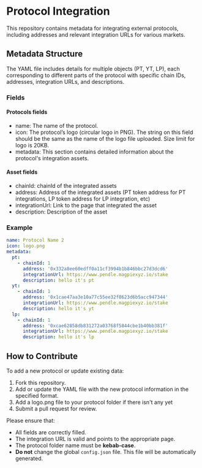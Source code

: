 # Protocol Integration

This repository contains metadata for integrating external protocols, including addresses and relevant integration URLs for various markets.

## Metadata Structure

The YAML file includes details for multiple objects (PT, YT, LP), each corresponding to different parts of the protocol with specific chain IDs, addresses, integration URLs, and descriptions.

### Fields

#### Protocols fields

 - name: The name of the protocol.
 - icon: The protocol’s logo (circular logo in PNG). The string on this field should be the same as the name of the logo file uploaded. Size limit for logo is 20KB.
 - metadata: This section contains detailed information about the protocol's integration assets.

#### Asset fields
 - chainId: chainId of the integrated assets
 - address: Address of the integrated assets (PT token address for PT integrations, LP token address for LP integration, etc)
 - integrationUrl: Link to the page that integrated the asset
 - description: Description of the asset

### Example

```yaml
name: Protocol Name 2
icon: logo.png
metadata:
  pt:
    - chainId: 1
      address: '0x332a8ee60edff0a11cf3994b1b846bbc27d3dcd6'
      integrationUrl: https://www.pendle.magpiexyz.io/stake
      description: hello it's pt
  yt:
    - chainId: 1
      address: '0x1cae47aa3e10a77c55ee32f8623d6b5acc947344'
      integrationUrl: https://www.pendle.magpiexyz.io/stake
      description: hello it's yt
  lp:
    - chainId: 1
      address: '0xcae62858db831272a03768f5844cbe1b40bb381f'
      integrationUrl: https://www.pendle.magpiexyz.io/stake
      description: hello it's lp

```

## How to Contribute

To add a new protocol or update existing data:

1. Fork this repository.
2. Add or update the YAML file with the new protocol information in the specified format.
3. Add a logo.png file to your protocol folder if there isn't any yet
4. Submit a pull request for review.

Please ensure that:

 - All fields are correctly filled.
 - The integration URL is valid and points to the appropriate page.
 - The protocol folder name must be **kebab-case**.
 - **Do not** change the global `config.json` file. This file will be automatically generated.